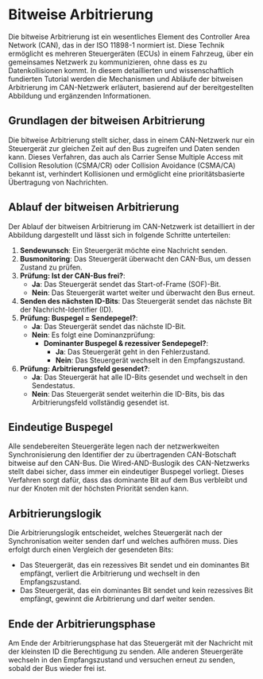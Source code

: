 # Bitweise Arbitrierung

Die bitweise Arbitrierung ist ein wesentliches Element des Controller Area Network (CAN), das in der ISO 11898-1 normiert ist. Diese Technik ermöglicht es mehreren Steuergeräten (ECUs) in einem Fahrzeug, über ein gemeinsames Netzwerk zu kommunizieren, ohne dass es zu Datenkollisionen kommt. In diesem detaillierten und wissenschaftlich fundierten Tutorial werden die Mechanismen und Abläufe der bitweisen Arbitrierung im CAN-Netzwerk erläutert, basierend auf der bereitgestellten Abbildung und ergänzenden Informationen.

## Grundlagen der bitweisen Arbitrierung

Die bitweise Arbitrierung stellt sicher, dass in einem CAN-Netzwerk nur ein Steuergerät zur gleichen Zeit auf den Bus zugreifen und Daten senden kann. Dieses Verfahren, das auch als Carrier Sense Multiple Access mit Collision Resolution (CSMA/CR) oder Collision Avoidance (CSMA/CA) bekannt ist, verhindert Kollisionen und ermöglicht eine prioritätsbasierte Übertragung von Nachrichten.

## Ablauf der bitweisen Arbitrierung

Der Ablauf der bitweisen Arbitrierung im CAN-Netzwerk ist detailliert in der Abbildung dargestellt und lässt sich in folgende Schritte unterteilen:

1. **Sendewunsch**: Ein Steuergerät möchte eine Nachricht senden.
2. **Busmonitoring**: Das Steuergerät überwacht den CAN-Bus, um dessen Zustand zu prüfen.
3. **Prüfung: Ist der CAN-Bus frei?**:
   - **Ja**: Das Steuergerät sendet das Start-of-Frame (SOF)-Bit.
   - **Nein**: Das Steuergerät wartet weiter und überwacht den Bus erneut.
4. **Senden des nächsten ID-Bits**: Das Steuergerät sendet das nächste Bit der Nachricht-Identifier (ID).
5. **Prüfung: Buspegel = Sendepegel?**:
   - **Ja**: Das Steuergerät sendet das nächste ID-Bit.
   - **Nein**: Es folgt eine Dominanzprüfung:
     - **Dominanter Buspegel & rezessiver Sendepegel?**:
       - **Ja**: Das Steuergerät geht in den Fehlerzustand.
       - **Nein**: Das Steuergerät wechselt in den Empfangszustand.
6. **Prüfung: Arbitrierungsfeld gesendet?**:
   - **Ja**: Das Steuergerät hat alle ID-Bits gesendet und wechselt in den Sendestatus.
   - **Nein**: Das Steuergerät sendet weiterhin die ID-Bits, bis das Arbitrierungsfeld vollständig gesendet ist.

## Eindeutige Buspegel

Alle sendebereiten Steuergeräte legen nach der netzwerkweiten Synchronisierung den Identifier der zu übertragenden CAN-Botschaft bitweise auf den CAN-Bus. Die Wired-AND-Buslogik des CAN-Netzwerks stellt dabei sicher, dass immer ein eindeutiger Buspegel vorliegt. Dieses Verfahren sorgt dafür, dass das dominante Bit auf dem Bus verbleibt und nur der Knoten mit der höchsten Priorität senden kann.

## Arbitrierungslogik

Die Arbitrierungslogik entscheidet, welches Steuergerät nach der Synchronisation weiter senden darf und welches aufhören muss. Dies erfolgt durch einen Vergleich der gesendeten Bits:

- Das Steuergerät, das ein rezessives Bit sendet und ein dominantes Bit empfängt, verliert die Arbitrierung und wechselt in den Empfangszustand.
- Das Steuergerät, das ein dominantes Bit sendet und kein rezessives Bit empfängt, gewinnt die Arbitrierung und darf weiter senden.

## Ende der Arbitrierungsphase

Am Ende der Arbitrierungsphase hat das Steuergerät mit der Nachricht mit der kleinsten ID die Berechtigung zu senden. Alle anderen Steuergeräte wechseln in den Empfangszustand und versuchen erneut zu senden, sobald der Bus wieder frei ist.
